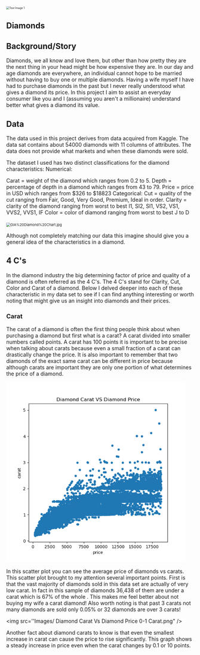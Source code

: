 <img src="https://cisp.cachefly.net/assets/articles/images/resized/0000915734_resized_diamonds1022.jpg" alt="Test Image 1" style="zoom: 50%;" />

## Diamonds

## Background/Story

Diamonds, we all know and love them, but other than how pretty they are the next thing in your head might be how expensive they are. In our day and age diamonds are everywhere, an individual cannot hope to be married without having to buy one or multiple diamonds. Having a wife myself I have had to purchase diamonds in the past but I never really understood what gives a diamond its price. In this project I aim to assist an everyday consumer like you and I (assuming you aren't a millionaire) understand better what gives a diamond its value.  

## Data

The data used in this project derives from data acquired from Kaggle. The data sat contains about 54000 diamonds with 11 columns of attributes. The data does not provide what markets and when these diamonds were sold. 

The dataset I used has two distinct classifications for the diamond characteristics: 
Numerical:

   Carat = weight of the diamond which ranges from 0.2 to 5.
   Depth = percentage of depth in a diamond which ranges from 43 to 79.
   Price = price in USD which ranges from $326 to $18823
            Categorical:
                       Cut = quality of the cut ranging from Fair, Good, Very Good, Premium, Ideal in order.
                                Clarity = clarity of the diamond ranging from worst to best I1, SI2, SI1, VS2, VS1, VVS2, VVS1, IF 
                        Color = color of diamond ranging from worst to best J to D

<img src="https://beyond4cs.com/wp-content/uploads/2020/12/4Cs-of-diamond-quality-chart-gia-reference.jpg" alt="GIA%20Diamond%20Chart.jpg" style="zoom: 67%;" />

Although not completely matching our data this imagine should give you a general idea of the characteristics in a diamond.

## 4 C's

In the diamond industry the big determining factor of price and quality of a diamond is often referred as the 4 C's. The 4 C's stand for Clarity, Cut, Color and Carat of a diamond. Below I delved deeper into each of these characteristic in my data set to see if I can find anything interesting or worth noting that might give us an insight into diamonds and their prices.  

### Carat

The carat of a diamond is often the first thing people think about when purchasing a diamond but first what is a carat? A carat divided into smaller numbers called points. A carat has 100 points it is important to be precise when talking about carats because even a small fraction of a carat can drastically change the price. It is also important to remember that two diamonds of the exact same carat can be different in price because although carats are important they are only one portion of what determines the price of a diamond.



<img src="Images/Diamond Carat VS Price EDA.png" style="zoom: 80%;" />

In this scatter plot you can see the average price of diamonds vs carats. This scatter plot brought to my attention several important points. First is that the vast majority of diamonds sold in this data set are actually of very low carat. In fact in this sample of diamonds 36,438 of them are under a carat which is 67% of the whole . This makes me feel better about not buying my wife a carat diamond! Also worth noting is that past 3 carats not many diamonds are sold only 0.05% or 32 diamonds are over 3 carats!

<img src=''Images/ Diamond Carat Vs Diamond Price 0-1 Carat.png" />


Another fact about diamond carats to know is that even the smallest increase in carat can cause the price to rise significantly. This graph shows a steady increase in price even when the carat changes by 0.1 or 10 points. 